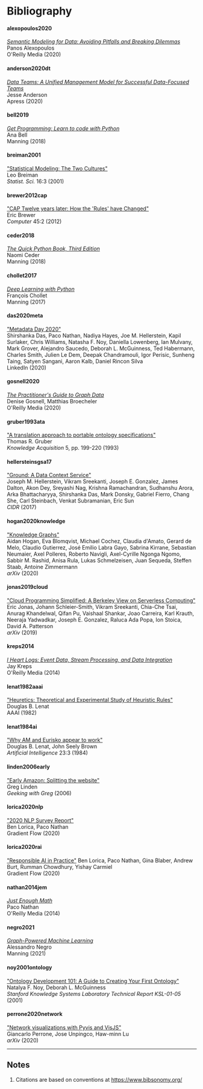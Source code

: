 # Bibliography

#### alexopoulos2020

[*Semantic Modeling for Data: Avoiding Pitfalls and Breaking Dilemmas*](https://www.goodreads.com/book/show/53483743-semantic-modeling-for-data)  
Panos Alexopoulos  
O'Reilly Media (2020)

#### anderson2020dt

[*Data Teams: A Unified Management Model for Successful Data-Focused Teams*](https://www.apress.com/us/book/9781484262276)  
Jesse Anderson  
Apress (2020)

#### bell2019

[*Get Programming: Learn to code with Python*](https://www.manning.com/books/get-programming)  
Ana Bell  
Manning (2018)

#### breiman2001

["Statistical Modeling: The Two Cultures"](https://doi.org/10.1214/ss/1009213726)  
Leo Breiman  
*Statist. Sci.* 16:3 (2001)

#### brewer2012cap

["CAP Twelve years later: How the 'Rules' have Changed"](https://doi.org/10.1109/MC.2012.37)  
Eric Brewer  
*Computer* 45:2 (2012)

#### ceder2018

[*The Quick Python Book, Third Edition*](https://www.manning.com/books/the-quick-python-book-third-edition)  
Naomi Ceder  
Manning (2018)

#### chollet2017

[*Deep Learning with Python*](https://www.manning.com/books/deep-learning-with-python)  
François Chollet  
Manning (2017)

#### das2020meta

["Metadata Day 2020"](https://metadataday2020.splashthat.com/)  
Shirshanka Das, Paco Nathan, Nadiya Hayes, Joe M. Hellerstein,
Kapil Surlaker, Chris Williams, Natasha F. Noy,
Daniella Lowenberg, Ian Mulvany, Mark Grover, Alejandro Saucedo,
Deborah L. McGuinness, Ted Habermann, Charles Smith, Julien Le Dem,
Deepak Chandramouli, Igor Perisic, Sunheng Taing, Satyen Sangani,
Aaron Kalb, Daniel Rincon Silva  
LinkedIn (2020)

#### gosnell2020

[*The Practitioner's Guide to Graph Data*](https://www.goodreads.com/book/show/50204616-the-practitioner-s-guide-to-graph-data)  
Denise Gosnell, Matthias Broecheler  
O'Reilly Media (2020)

#### gruber1993ata

["A translation approach to portable ontology specifications"](https://doi.org/10.1006/KNAC.1993.1008)  
Thomas R. Gruber  
*Knowledge Acquisition* 5, pp. 199-220 (1993)

#### hellersteinsgsa17

["Ground: A Data Context Service"](http://cidrdb.org/cidr2017/papers/p111-hellerstein-cidr17.pdf)  
Joseph M. Hellerstein, Vikram Sreekanti, Joseph E. Gonzalez, James Dalton, Akon Dey, Sreyashi Nag, Krishna Ramachandran, Sudhanshu Arora, Arka Bhattacharyya, Shirshanka Das, Mark Donsky, Gabriel Fierro, Chang She, Carl Steinbach, Venkat Subramanian, Eric Sun  
*CIDR* (2017)

#### hogan2020knowledge

["Knowledge Graphs"](https://arxiv.org/abs/2003.02320)  
Aidan Hogan, Eva Blomqvist, Michael Cochez, Claudia d'Amato, Gerard de Melo, Claudio Gutierrez, José Emilio Labra Gayo, Sabrina Kirrane, Sebastian Neumaier, Axel Polleres, Roberto Navigli, Axel-Cyrille Ngonga Ngomo, Sabbir M. Rashid, Anisa Rula, Lukas Schmelzeisen, Juan Sequeda, Steffen Staab, Antoine Zimmermann  
*arXiv* (2020)

#### jonas2019cloud

["Cloud Programming Simplified: A Berkeley View on Serverless Computing"](https://arxiv.org/abs/1902.03383)  
Eric Jonas, Johann Schleier-Smith, Vikram Sreekanti, Chia-Che Tsai, Anurag Khandelwal, Qifan Pu, Vaishaal Shankar, Joao Carreira, Karl Krauth, Neeraja Yadwadkar, Joseph E. Gonzalez, Raluca Ada Popa, Ion Stoica, David A. Patterson  
*arXiv* (2019)

#### kreps2014

[*I Heart Logs: Event Data, Stream Processing, and Data Integration*](https://www.goodreads.com/en/book/show/23237460)  
Jay Kreps  
O'Reilly Media (2014)

#### lenat1982aaai

["Heuretics: Theoretical and Experimental Study of Heuristic Rules"](https://www.aaai.org/Library/AAAI/1982/aaai82-038.php)  
Douglas B. Lenat  
AAAI (1982)

#### lenat1984ai

["Why AM and Eurisko appear to work"](https://doi.org/10.1016/0004-3702(84)90016-X)  
Douglas B. Lenat, John Seely Brown  
*Artificial Intelligence* 23:3 (1984)

#### linden2006early

["Early Amazon: Splitting the website"](http://glinden.blogspot.com/2006/02/early-amazon-splitting-website.html)  
Greg Linden  
*Geeking with Greg* (2006)

#### lorica2020nlp

["2020 NLP Survey Report"](https://gradientflow.com/2020nlpsurvey/)  
Ben Lorica, Paco Nathan  
Gradient Flow (2020)

#### lorica2020rai

["Responsible AI in Practice"](https://gradientflow.com/ResponsibleAI2020)
Ben Lorica, Paco Nathan, Gina Blaber, Andrew Burt, Rumman Chowdhury, Yishay Carmiel  
Gradient Flow (2020)

#### nathan2014jem

[*Just Enough Math*](https://derwen.ai/jem)  
Paco Nathan  
O'Reilly Media (2014)

#### negro2021

[*Graph-Powered Machine Learning*](https://www.manning.com/books/graph-powered-machine-learning)  
Alessandro Negro  
Manning (2021)

#### noy2001ontology

["Ontology Development 101: A Guide to Creating Your First Ontology"](http://www-ksl.stanford.edu/people/dlm/papers/ontology-tutorial-noy-mcguinness-abstract.html)  
Natalya F. Noy, Deborah L. McGuinness  
*Stanford Knowledge Systems Laboratory Technical Report KSL-01-05* (2001)

#### perrone2020network

["Network visualizations with Pyvis and VisJS"](https://arxiv.org/abs/2006.04951)  
Giancarlo Perrone, Jose Unpingco, Haw-minn Lu  
*arXiv* (2020)


---

## Notes

  1. Citations are based on conventions at <https://www.bibsonomy.org/>
